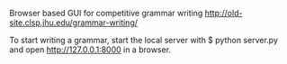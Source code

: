 Browser based GUI for competitive grammar writing http://old-site.clsp.jhu.edu/grammar-writing/

To start writing a grammar, start the local server with
$ python server.py
and open http://127.0.0.1:8000 in a browser.
